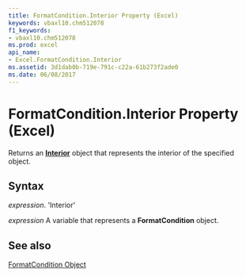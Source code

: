 ```yaml
---
title: FormatCondition.Interior Property (Excel)
keywords: vbaxl10.chm512078
f1_keywords:
- vbaxl10.chm512078
ms.prod: excel
api_name:
- Excel.FormatCondition.Interior
ms.assetid: 3d1dab0b-719e-791c-c22a-61b273f2ade0
ms.date: 06/08/2017
---
```



# FormatCondition.Interior Property (Excel)

Returns an  **[Interior](Excel.Interior(objec).md)** object that represents the interior of the specified object.


## Syntax

 _expression_. 'Interior'

 _expression_ A variable that represents a **FormatCondition** object.


## See also


[FormatCondition Object](Excel.FormatCondition.md)

